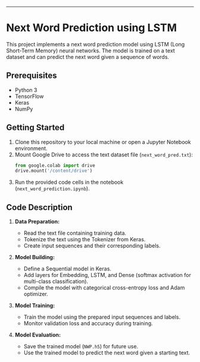 
---

# Next Word Prediction using LSTM

This project implements a next word prediction model using LSTM (Long Short-Term Memory) neural networks. The model is trained on a text dataset and can predict the next word given a sequence of words.

## Prerequisites

- Python 3
- TensorFlow
- Keras
- NumPy

## Getting Started

1. Clone this repository to your local machine or open a Jupyter Notebook environment.
2. Mount Google Drive to access the text dataset file (`next_word_pred.txt`):
   ```python
   from google.colab import drive
   drive.mount('/content/drive')
   ```
3. Run the provided code cells in the notebook (`next_word_prediction.ipynb`).

## Code Description

1. **Data Preparation:**
   - Read the text file containing training data.
   - Tokenize the text using the Tokenizer from Keras.
   - Create input sequences and their corresponding labels.

2. **Model Building:**
   - Define a Sequential model in Keras.
   - Add layers for Embedding, LSTM, and Dense (softmax activation for multi-class classification).
   - Compile the model with categorical cross-entropy loss and Adam optimizer.

3. **Model Training:**
   - Train the model using the prepared input sequences and labels.
   - Monitor validation loss and accuracy during training.

4. **Model Evaluation:**
   - Save the trained model (`NWP.h5`) for future use.
   - Use the trained model to predict the next word given a starting text.


